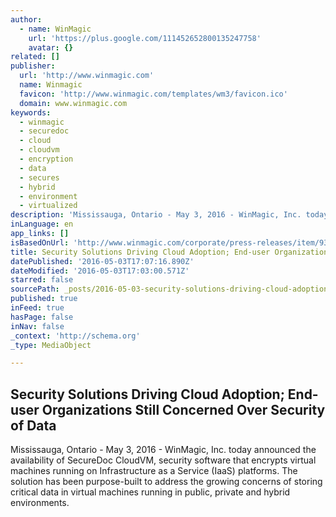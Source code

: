 ```yaml
---
author:
  - name: WinMagic
    url: 'https://plus.google.com/111452652800135247758'
    avatar: {}
related: []
publisher:
  url: 'http://www.winmagic.com'
  name: Winmagic
  favicon: 'http://www.winmagic.com/templates/wm3/favicon.ico'
  domain: www.winmagic.com
keywords:
  - winmagic
  - securedoc
  - cloud
  - cloudvm
  - encryption
  - data
  - secures
  - hybrid
  - environment
  - virtualized
description: 'Mississauga, Ontario - May 3, 2016 - WinMagic, Inc. today announced the availability of SecureDoc CloudVM, security software that encrypts virtual machines running on Infrastructure as a Service (IaaS) platforms. The solution has been purpose-built to address the growing concerns of storing critical data in virtual machines running in public, private and hybrid environments.'
inLanguage: en
app_links: []
isBasedOnUrl: 'http://www.winmagic.com/corporate/press-releases/item/930-security-solutions-driving-cloud-adoption-end-user-organizations-still-concerned-over-security-of-data'
title: Security Solutions Driving Cloud Adoption; End-user Organizations Still Concerned Over Security of Data
datePublished: '2016-05-03T17:07:16.890Z'
dateModified: '2016-05-03T17:03:00.571Z'
starred: false
sourcePath: _posts/2016-05-03-security-solutions-driving-cloud-adoption-end-user-organiza.md
published: true
inFeed: true
hasPage: false
inNav: false
_context: 'http://schema.org'
_type: MediaObject

---
```

<article style=""><h1>Security Solutions Driving Cloud Adoption; End-user Organizations Still Concerned Over Security of Data</h1><p>Mississauga, Ontario - May 3, 2016 - WinMagic, Inc. today announced the availability of SecureDoc CloudVM, security software that encrypts virtual machines running on Infrastructure as a Service (IaaS) platforms. The solution has been purpose-built to address the growing concerns of storing critical data in virtual machines running in public, private and hybrid environments.</p></article>